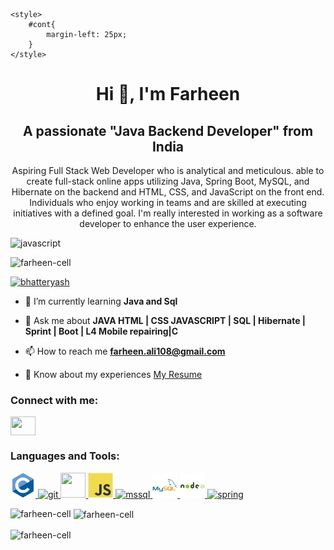 
<head>
  
    <style>
        #cont{
            margin-left: 25px;
        }
    </style>
</head>
<body>
    


 
<h1 align="center">Hi 👋, I'm Farheen</h1>
<h2 align="center">A passionate "Java Backend Developer" from India</h2>
<p align="center">Aspiring Full Stack Web Developer who is analytical and meticulous. able to create full-stack online apps utilizing Java, Spring Boot, MySQL, and Hibernate on the backend and HTML, CSS, and JavaScript on the front end. Individuals who enjoy working in teams and are skilled at executing initiatives with a defined goal. I'm really interested in working as a software developer to enhance the user experience.</p>
<img src="https://camo.githubusercontent.com/efe028a1acecb148345817f09b7aa02ccb73f1335baf7ece530f6be85d4bfa1e/68747470733a2f2f692e70696e696d672e636f6d2f6f726967696e616c732f32662f66342f32382f32666634323830303666336164653566313062656163363933373230363261622e676966" alt="javascript" width="100%" height="350" margin-top="20"/>

<p align="left"> <img src="https://komarev.com/ghpvc/?username=farheen-cell&label=Profile%20views&color=0e75b6&style=flat" alt="farheen-cell" /> </p>
<p align="left"> <a href="https://github.com/ryo-ma/github-profile-trophy"><img src="https://github-profile-trophy.vercel.app/?username=Farheen-cell" alt="bhatteryash" /></a> </p>

- 🌱 I’m currently learning **Java and Sql**

- 💬 Ask me about **JAVA HTML | CSS JAVASCRIPT | SQL | Hibernate | Sprint | Boot | L4 Mobile repairing|C**

- 📫 How to reach me **farheen.ali108@gmail.com**

- 📄 Know about my experiences <a href="[https://drive.google.com/file/d/1pVOk6hTq40SjUj3PsKqeJZvFwnL-t4nj/view?usp=sharing](https://drive.google.com/file/d/1pVOk6hTq40SjUj3PsKqeJZvFwnL-t4nj/view?usp=sharing)">My Resume</a>

<h3 align="left">Connect with me:</h3>
<p align="left">
<a href="https://linkedin.com/in/farheen-ali-802898233" target="blank"><img align="center" src="" alt="" height="30" width="40" /></a>
<a href="" alt="" height="30" width="40" id="cont" /></a>
</p>

<h3 align="left">Languages and Tools:</h3>
<p align="left"> <a href="https://www.cprogramming.com/" target="_blank" rel="noreferrer"> <img src="https://raw.githubusercontent.com/devicons/devicon/master/icons/c/c-original.svg" alt="c" width="40" height="40"/> </a> <a href="https://git-scm.com/" target="_blank" rel="noreferrer"> <img src="https://www.vectorlogo.zone/logos/git-scm/git-scm-icon.svg" alt="git" width="40" height="40"/> </a> <a href="https://www.java.com" target="_blank" rel="noreferrer"> <img src="[https://raw.githubusercontent.com/devicons/devicon/master/icons/java/java-original.svg](https://farheen-cell.github.io/images/java.png)" alt="" width="40" height="40"/> </a> <a href="https://developer.mozilla.org/en-US/docs/Web/JavaScript" target="_blank" rel="noreferrer"> <img src="https://raw.githubusercontent.com/devicons/devicon/master/icons/javascript/javascript-original.svg" alt="javascript" width="40" height="40"/> </a> <a href="https://www.microsoft.com/en-us/sql-server" target="_blank" rel="noreferrer"> <img src="https://www.svgrepo.com/show/303229/microsoft-sql-server-logo.svg" alt="mssql" width="40" height="40"/> </a> <a href="https://www.mysql.com/" target="_blank" rel="noreferrer"> <img src="https://raw.githubusercontent.com/devicons/devicon/master/icons/mysql/mysql-original-wordmark.svg" alt="mysql" width="40" height="40"/> </a> <a href="https://nodejs.org" target="_blank" rel="noreferrer"> <img src="https://raw.githubusercontent.com/devicons/devicon/master/icons/nodejs/nodejs-original-wordmark.svg" alt="nodejs" width="40" height="40"/> </a> <a href="https://spring.io/" target="_blank" rel="noreferrer"> <img src="https://www.vectorlogo.zone/logos/springio/springio-icon.svg" alt="spring" width="40" height="40"/> </a> </p>

<p><img align="left" src="https://github-readme-stats.vercel.app/api/top-langs?username=farheen-cell&show_icons=true&locale=en&layout=compact" alt="farheen-cell" /></p>

<p>&nbsp;<img align="center" src="https://github-readme-stats.vercel.app/api?username=farheen-cell&show_icons=true&locale=en" alt="farheen-cell" /></p>

<p><img align="center" src="https://github-readme-streak-stats.herokuapp.com/?user=farheen-cell&" alt="farheen-cell" /></p>

</body>
</html>
